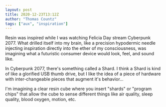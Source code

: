 ```yaml
---
layout: post
title: 2020-12-23T13:12Z
author: "Thomas Countz"
tags: ["aux", "inspiration"]
---
```

Resin was inspired while I was watching Felicia Day stream Cyberpunk 2077. What drilled itself into my brain, like a precision hypodermic needle injecting inspiration directly into the ether of my consciousness, was imagining what a futuristic consumer device would look, feel, and sound like.

In Cyberpunk 2077, there's something called a Shard. I think a Shard is kind of like a glorified USB thumb drive, but I like the idea of a piece of hardware with inter-changeable pieces that augment it's behavior...

I'm imagining a clear resin cube where you insert "shards" or "program chips" that allow the cube to sense different things like air quality, sleep quality, blood oxygen, motion, etc.